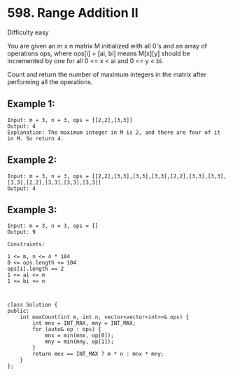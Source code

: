 # 598. Range Addition II
Difficulty easy

You are given an m x n matrix M initialized with all 0's and an array of operations ops, where ops[i] = [ai, bi] means M[x][y] should be incremented by one for all 0 <= x < ai and 0 <= y < bi.

Count and return the number of maximum integers in the matrix after performing all the operations.


## Example 1:
```
Input: m = 3, n = 3, ops = [[2,2],[3,3]]
Output: 4
Explanation: The maximum integer in M is 2, and there are four of it in M. So return 4.
```


## Example 2:
```
Input: m = 3, n = 3, ops = [[2,2],[3,3],[3,3],[3,3],[2,2],[3,3],[3,3],[3,3],[2,2],[3,3],[3,3],[3,3]]
Output: 4
```


## Example 3:
```
Input: m = 3, n = 3, ops = []
Output: 9
```


```
Constraints:

1 <= m, n <= 4 * 104
0 <= ops.length <= 104
ops[i].length == 2
1 <= ai <= m
1 <= bi <= n
```


#
```
class Solution {
public:
    int maxCount(int m, int n, vector<vector<int>>& ops) {
        int mnx = INT_MAX, mny = INT_MAX;
        for (auto& op : ops) {
            mnx = min(mnx, op[0]);
            mny = min(mny, op[1]);
        }
        return mnx == INT_MAX ? m * n : mnx * mny;
    }
};
```